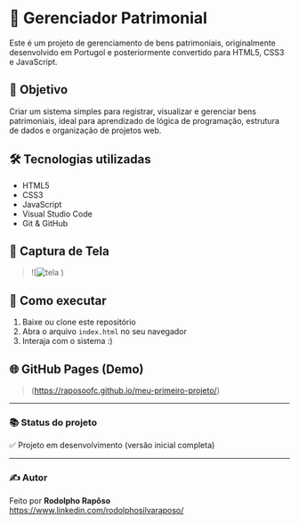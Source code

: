 # 💼 Gerenciador Patrimonial

Este é um projeto de gerenciamento de bens patrimoniais, originalmente desenvolvido em Portugol e posteriormente convertido para HTML5, CSS3 e JavaScript.

## 🧠 Objetivo

Criar um sistema simples para registrar, visualizar e gerenciar bens patrimoniais, ideal para aprendizado de lógica de programação, estrutura de dados e organização de projetos web.

## 🛠️ Tecnologias utilizadas

- HTML5
- CSS3
- JavaScript
- Visual Studio Code
- Git & GitHub

## 📸 Captura de Tela

> ![![tela](https://github.com/user-attachments/assets/89432216-6205-4680-bc99-2e6c0a36c395)
)

## 🚀 Como executar

1. Baixe ou clone este repositório
2. Abra o arquivo `index.html` no seu navegador
3. Interaja com o sistema :)

## 🌐 GitHub Pages (Demo)

> (https://raposoofc.github.io/meu-primeiro-projeto/)

---

### 📚 Status do projeto

✅ Projeto em desenvolvimento (versão inicial completa)

---

### ✍️ Autor

Feito por **Rodolpho Rapôso**  
https://www.linkedin.com/rodolphosilvaraposo/

